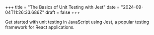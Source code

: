 +++
title = "The Basics of Unit Testing with Jest"
date = "2024-09-04T11:26:33.686Z"
draft = false
+++

Get started with unit testing in JavaScript using Jest, a popular testing framework for React applications.
        